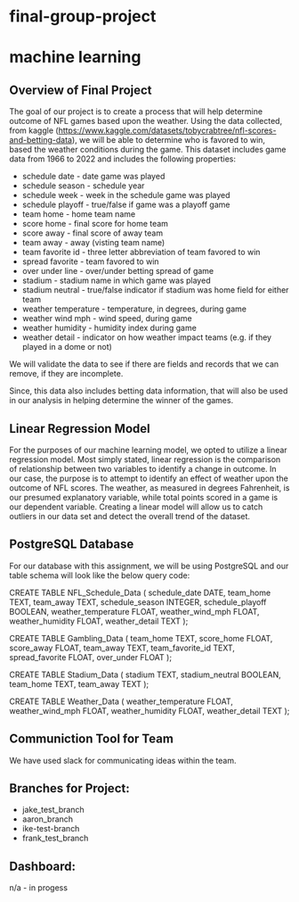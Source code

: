 # final-group-project
# machine learning


## Overview of Final Project
The goal of our project is to create a process that will help determine outcome of NFL games based upon the weather. 
Using the data collected, from kaggle (https://www.kaggle.com/datasets/tobycrabtree/nfl-scores-and-betting-data),  we will be able to determine who is favored to win, based the weather conditions during the game.
This dataset includes game data from 1966 to 2022 and includes the following properties:
* schedule date - date game was played
* schedule season - schedule year
* schedule week - week in the schedule game was played
* schedule playoff - true/false if game was a playoff game
* team home - home team name
* score home - final score for home team
* score away - final score of away team
* team away - away (visting team name)
* team favorite id - three letter abbreviation of team favored to win
* spread favorite - team favored to win
* over under line - over/under betting spread of game
* stadium - stadium name in which game was played
* stadium neutral - true/false indicator if stadium was home field for either team
* weather temperature - temperature, in degrees, during game
* weather wind mph - wind speed, during game
* weather humidity - humidity index during game
* weather detail - indicator on how weather impact teams (e.g. if they played in a dome or not)

We will validate the data to see if there are fields and records that we can remove, if they are incomplete. 

Since, this data also includes betting data information, that will also be used in our analysis in helping determine the winner of the games.

## Linear Regression Model
For the purposes of our machine learning model, we opted to utilize a linear regression model. Most simply stated, linear regression is the comparison of relationship between two variables to identify a change in outcome. In our case, the purpose is to attempt to identify an effect of weather upon the outcome of NFL scores. The weather, as measured in degrees Fahrenheit, is our presumed explanatory variable, while total points scored in a game is our dependent variable. Creating a linear model will allow us to catch outliers in our data set and detect the overall trend of the dataset. 

## PostgreSQL Database
For our database with this assignment, we will be using PostgreSQL and our table schema will look like the below query code: 

CREATE TABLE NFL_Schedule_Data (
	schedule_date DATE,
	team_home TEXT,
	team_away TEXT,
	schedule_season INTEGER,
	schedule_playoff BOOLEAN,
	weather_temperature FLOAT,
	weather_wind_mph FLOAT,
	weather_humidity FLOAT,
	weather_detail TEXT
);

CREATE TABLE Gambling_Data (
	team_home TEXT,
	score_home FLOAT,
	score_away FLOAT,
	team_away TEXT,
	team_favorite_id TEXT,
	spread_favorite FLOAT,
	over_under FLOAT
);

CREATE TABLE Stadium_Data (
	stadium TEXT,
	stadium_neutral BOOLEAN,
	team_home TEXT,
	team_away TEXT
);

CREATE TABLE Weather_Data (
	weather_temperature FLOAT,
	weather_wind_mph FLOAT,
	weather_humidity FLOAT,
	weather_detail TEXT
);

## Communiction Tool for Team
We have used slack for communicating ideas within the team.

## Branches for Project:
* jake_test_branch
* aaron_branch
* ike-test-branch
* frank_test_branch

## Dashboard: 
n/a - in progess
